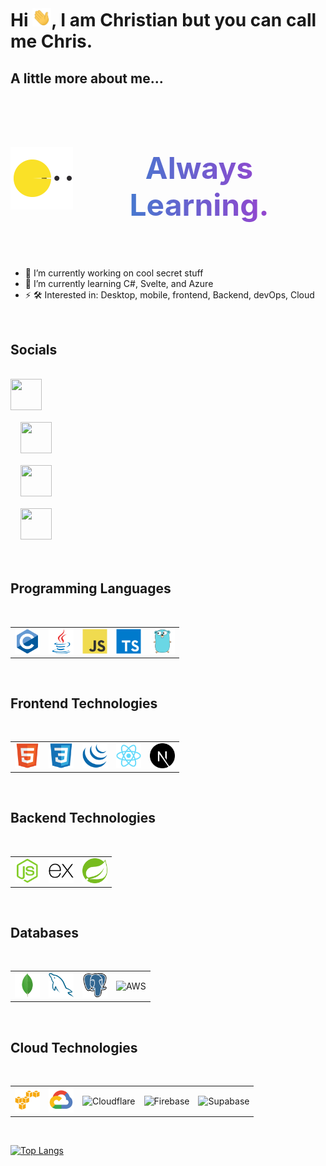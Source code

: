 <br>

# Hi <img src="https://raw.githubusercontent.com/ABSphreak/ABSphreak/master/gifs/Hi.gif" width="30px">, I am Christian but you can call me Chris.


## A little more about me...

<br>

<div align="center" style="display:flex; flex-direction:row; align-items:center; ">
	<img src="https://raw.githubusercontent.com/Aniket965/Aniket965/master/pacman.svg?sanitize=true" width="100" height="100">
  <h2 style="font-size: 3rem; font-weight: bold; background: #278CCF;
background: linear-gradient(to right, #278CCF 0%, #B430CF 100%);
-webkit-background-clip: text;
-webkit-text-fill-color: transparent;
">Always Learning.</h2> 
</div>

<br>

- 🔭 I’m currently working on cool secret stuff
- 🌱 I’m currently learning C#, Svelte, and Azure
- ⚡ 🛠 Interested in: Desktop, mobile, frontend, Backend, devOps, Cloud
<!-- - 👯 I’m looking to collaborate on ... -->
<!-- - 🤔 I’m looking for help with ... -->
<!-- - 💬 Ask me about ... -->
<!-- - 📫 How to reach me: ... -->
<!-- - 😄 Pronouns: ... -->
<!-- - ⚡ Fun fact: ... -->

<br>


## Socials


<br>

<div style="display:grid; grid-columns: 20% 20% 20% 20%; align-items:center; gap:16px;">
  <a href="https://www.linkedin.com/in/chrisciokler/">
    <img src="https://cdn.svgporn.com/logos/linkedin-icon.svg" width="50" height="50">
  </a>
  <a href="https://twitter.com/Aniket965" style="margin-left: 16px;">
    <img src="https://cdn.svgporn.com/logos/twitter.svg" width="50" height="50">
  </a>
  <a href="https://www.instagram.com/aniket965/" style="margin-left: 16px;">
    <img src="https://cdn.svgporn.com/logos/facebook.svg" width="50" height="50">
  </a>
  <a href="https://www.facebook.com/aniket965/" style="margin-left: 16px;">
    <img src="https://cdn.svgporn.com/logos/instagram-icon.svg" width="50" height="50">
  </a>
</div>

<br>
<br>

## Programming Languages


<br>

<table>
  <tr>
    <td>
      <img src="https://raw.githubusercontent.com/devicons/devicon/master/icons/c/c-original.svg" alt="C" width="40" height="40"/>
    </td>
    <td>
      <img src="https://raw.githubusercontent.com/devicons/devicon/master/icons/java/java-original.svg" alt="Java" width="40" height="40"/>
    </td>
    <td>
      <img src="https://raw.githubusercontent.com/devicons/devicon/master/icons/javascript/javascript-original.svg" alt="JavaScript" width="40" height="40"/>
    </td>
    <td>
      <img src="https://raw.githubusercontent.com/devicons/devicon/master/icons/typescript/typescript-original.svg" alt="TypeScript" width="40" height="40"/>
    </td>
    <td>
      <img src="https://raw.githubusercontent.com/devicons/devicon/master/icons/go/go-original.svg" alt="Go" width="40" height="40"/>
    </td>
  </tr>
  <tr>
</table>

<br>

## Frontend Technologies


<br>

<table>
  <tr>
    <td>
      <img src="https://raw.githubusercontent.com/devicons/devicon/master/icons/html5/html5-original.svg" alt="HTML5" width="40" height="40"/>
    </td>
    <td>
      <img src="https://raw.githubusercontent.com/devicons/devicon/master/icons/css3/css3-original.svg" alt="CSS3" width="40" height="40"/>
    </td>
    <td>
      <img src="https://raw.githubusercontent.com/devicons/devicon/master/icons/jquery/jquery-original.svg" alt="React-Native" width="40" height="40"/>
    </td>
    <td>
      <img src="https://raw.githubusercontent.com/devicons/devicon/master/icons/react/react-original.svg" alt="React" width="40" height="40"/>
    </td>
    <td>
      <img src="https://raw.githubusercontent.com/devicons/devicon/master/icons/nextjs/nextjs-original.svg" alt="Nextjs" width="40" height="40"/>
    </td>
  </tr>
  <tr>
</table>

<br>


## Backend Technologies


<br>

<table>
  <tr>
    <td>
      <img src="https://raw.githubusercontent.com/devicons/devicon/master/icons/nodejs/nodejs-original.svg" alt="Nodejs" width="40" height="40"/>
    </td>
    <td>
      <img src="https://raw.githubusercontent.com/devicons/devicon/master/icons/express/express-original.svg" alt="Express" width="40" height="40"/>
    </td>
    <td>
      <img src="https://raw.githubusercontent.com/devicons/devicon/master/icons/spring/spring-original.svg" alt="Spring" width="40" height="40"/>
    </td>
  </tr>
  <tr>
</table>

<br>


## Databases


<br>

<table>
  <tr>
    <td>
      <img src="https://raw.githubusercontent.com/devicons/devicon/master/icons/mongodb/mongodb-original.svg" alt="MongoDB" width="40" height="40"/>
    </td>
    <td>
      <img src="https://raw.githubusercontent.com/devicons/devicon/master/icons/mysql/mysql-original.svg" alt="MySQL" width="40" height="40"/>
    </td>
    <td>
      <img src="https://raw.githubusercontent.com/devicons/devicon/master/icons/postgresql/postgresql-original.svg" alt="PostgreSQL" width="40" height="40"/>
    </td>
    <td>
      <img src="https://cdn.svgporn.com/logos/aws-dynamodb.svg" alt="AWS" width="40" height="40"/>
    </td>
  </tr>
  <tr>
</table>

<br>


## Cloud Technologies


<br>

<table>
  <tr>
    <td>
      <img src="https://raw.githubusercontent.com/devicons/devicon/master/icons/amazonwebservices/amazonwebservices-original.svg" alt="AWS" width="40" height="40"/>
    </td>
    <td>
      <img src="https://raw.githubusercontent.com/devicons/devicon/master/icons/googlecloud/googlecloud-original.svg" alt="GCP" width="40" height="40"/>
    </td>
    <td>
      <img src="https://cdn.svgporn.com/logos/cloudflare.svg" alt="Cloudflare" width="40" height="40"/>
    </td>
    <td>
      <img src="https://cdn.svgporn.com/logos/firebase.svg" alt="Firebase" width="40" height="40"/>
    </td>
    <td>
      <img src="https://cdn.svgporn.com/logos/supabase-icon.svg" alt="Supabase" width="40" height="40"/>
    </td>
  </tr>
  <tr>
</table>

<br>


[![Top Langs](https://github-readme-stats.vercel.app/api/top-langs/?username=chrisciokler&layout=compact)](https://github.com/chrisciokler/github-readme-stats)
